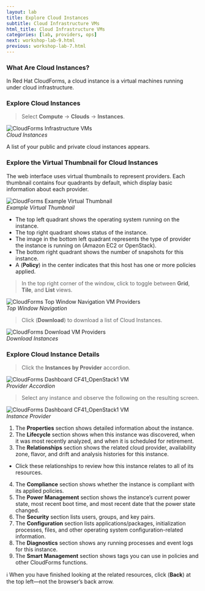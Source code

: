 ```yaml
---
layout: lab
title: Explore Cloud Instances
subtitle: Cloud Infrastructure VMs
html_title: Cloud Infrastructure VMs
categories: [lab, providers, ops]
next: workshop-lab-9.html
previous: workshop-lab-7.html
---
```



### What Are Cloud Instances?

In Red Hat CloudForms, a cloud instance is a virtual machines running under cloud infrastructure.

### Explore Cloud Instances

> Select **Compute** → **Clouds** → **Instances**.

<img alt="CloudForms Infrastructure VMs" src="{{ site.baseurl }}/www-default/screenshots/cfme-nav-compute-cloud-instances.png" /><br/>
*Cloud Instances*

A list of your public and private cloud instances appears.

### Explore the Virtual Thumbnail for Cloud Instances

The web interface uses virtual thumbnails to represent providers. Each thumbnail contains four quadrants by default, which display basic information about each provider.

<img alt="CloudForms Example Virtual Thumbnail" src="{{ site.baseurl }}/www-default/screenshots/cfme-virt-thumbnail-instances.png"/><br/>
*Example Virtual Thumbnail*

* The top left quadrant shows the operating system running on the instance.
* The top right quadrant shows status of the instance.
* The image in the bottom left quadrant represents the type of provider the instance is running on (Amazon EC2 or OpenStack).
* The bottom right quadrant shows the number of snapshots for this instance.
*  A <i class="fa fa-shield fa-lg" aria-hidden="true"></i> (**Policy**) in the center indicates that this host has one or more policies applied.

> In the top right corner of the window, click <i class="fa fa-th fa-lg" aria-hidden="true"></i> <i class="fa fa-th-large fa-lg" aria-hidden="true"></i> <i class="fa fa-list fa-lg" aria-hidden="true"></i> to toggle between **Grid**, **Tile**, and **List** views.

<img alt="CloudForms Top Window Navigation VM Providers" src="{{ site.baseurl }}/www-default/screenshots/cfme-nav-grid-title-list-infra-instances.png"/><br/>
*Top Window Navigation*

> Click <i class="fa fa-download fa-lg" aria-hidden="true"></i> (**Download**) to download a list of Cloud Instances.

<img alt="CloudForms Download VM Providers" src="{{ site.baseurl }}/www-default/screenshots/cfme-nav-download-infra-instances.png"/><br/>
*Download Instances*

### Explore Cloud Instance Details

> Click the **Instances by Provider** accordion.

<img alt="CloudForms Dashboard CF41_OpenStack1 VM" src="{{ site.baseurl }}/www-default/screenshots/cfme-dashboard-infra-instances-provider.png"/><br/>
*Provider Accordion*

> Select any instance and observe the following on the resulting screen.

<img alt="CloudForms Dashboard CF41_OpenStack1 VM" src="{{ site.baseurl }}/www-default/screenshots/cfme-dashboard-infra-instances.png"/><br/>
*Instance Provider*

1. The **Properties** section shows detailed information about the instance.
2. The **Lifecycle** section shows when this instance was discovered, when it was most recently analyzed, and when it is scheduled for retirement.
3. The **Relationships** section shows the related cloud provider, availability zone, flavor, and drift and analysis histories for this instance.
  * Click these relationships to review how this instance relates to all of its resources.
4. The **Compliance** section shows whether the instance is compliant with its applied policies.
5. The **Power Management** section shows the instance’s current power state, most recent boot time, and most recent date that the power state changed.
6. The **Security** section lists users, groups, and key pairs.
7. The **Configuration** section lists applications/packages, initialization processes, files, and other operating system configuration-related information.
8. The **Diagnostics** section shows any running processes and event logs for this instance.
9. The **Smart Management** section shows tags you can use in policies and other CloudForms functions.

:information_source: When you have finished looking at the related resources, click <i class="fa fa-caret-left fa-lg" aria-hidden="true"></i> (**Back**) at the top left—not the browser’s back arrow.
